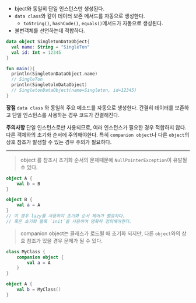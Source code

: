 - bject와 동일히 단일 인스턴스만 생성된다.
- `data class`와 같이 데이터 보존 메서드를 자동으로 생성한다.
	- `toString()`, `hashCode()`, `equals()`메서드가 자동으로 생성된다.
- 불변객체를 선언하는데 적합하다.

```kotlin
data object SingletonDataObject{
  val name: String = "SingleTon"
  val id: Int = 12345
}

fun main(){
  println(SingletonDataObject.name)
  // SingleTon
  println(SingletolnDataObject)
  // SingletonDataObject(name=Singleton, id=12345)
}
```

**장점**
`data class` 와 동일히 주요 메소드를 자동으로 생성한다.
간결히 데이터를 보존하고 단일 인스턴스를 사용하는 경우 코드가 간결해진다.

**주의사항**
단일 인스턴스로만 사용되므로, 여러 인스턴스가 필요한 경우 적합하지 않다.
다른 객체와의 초기화 순서에 주의해야한다.
특히 `companion object`나 다른 `object`의 상호 참조가 발생할 수 있는 경우 주의가 필요하다.

---

> object 를 참조시 초기화 순서의 문제때문에 `NullPointerException`이 유발될 수 있다.

```kotlin
object A {
    val b = B
}

object B {
    val a = A
}
// 이 경우 lazy를 사용하여 초기화 순서 제어가 필요하다.
// 혹은 초기화 블록 `init`을 사용하여 명확히 정의해야한다.
```

> companion object는 클래스가 로드될 때 초기화 되지만, 다른 `object`와의 상호 참조가 있을 경우 문제가 될 수 있다.


```kotlin
class MyClass {
    companion object {
        val a = A
    }
}

object A {
    val b = MyClass()
}

```

